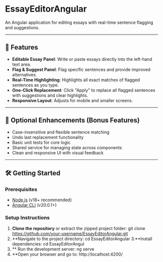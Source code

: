 # EssayEditorAngular

An Angular application for editing essays with real-time sentence flagging and suggestions.

---

## 🚀 Features

- **Editable Essay Panel**: Write or paste essays directly into the left-hand text area.
- **Flag & Suggest Panel**: Flag specific sentences and provide improved alternatives.
- **Real-Time Highlighting**: Highlights all exact matches of flagged sentences as you type.
- **One-Click Replacement**: Click "Apply" to replace all flagged sentences with suggestions and clear highlights.
- **Responsive Layout**: Adjusts for mobile and smaller screens.

---

## 🔧 Optional Enhancements (Bonus Features)

- Case-insensitive and flexible sentence matching
- Undo last replacement functionality
- Basic unit tests for core logic
- Shared service for managing state across components
- Clean and responsive UI with visual feedback

---

## 🛠️ Getting Started

### Prerequisites

- [Node.js](https://nodejs.org/) (v18+ recommended)
- [Angular CLI](https://angular.io/cli) (v20.0.1+)

### Setup Instructions

1. **Clone the repository** or extract the zipped project folder:
   git clone https://github.com/your-username/EssayEditorAngular.git
2. **Navigate to the project directory:
   cd EssayEditorAngular
3.**Install dependencies:
   cd EssayEditorAngul
4. ** Run the development server:
   ng serve
5. **Open your browser and go to:
   http://localhost:4200/
